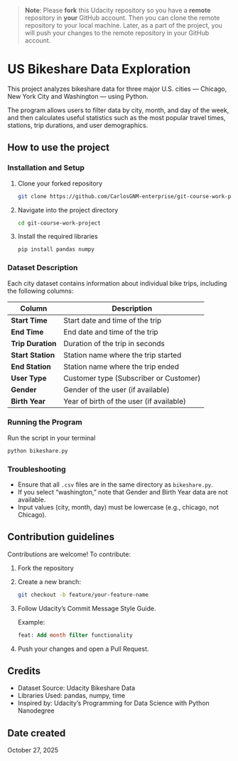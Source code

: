 >**Note**: Please **fork** this Udacity repository so you have a **remote** repository in **your** GitHub account. Then you can clone the remote repository to your local machine. Later, as a part of the project, you will push your changes to the remote repository in your GitHub account.


# US Bikeshare Data Exploration

This project analyzes bikeshare data for three major U.S. cities — Chicago, New York City and Washington — using Python.

The program allows users to filter data by city, month, and day of the week, and then calculates useful statistics such as the most popular travel times, stations, trip durations, and user demographics.

## How to use the project

### Installation and Setup
1. Clone your forked repository 
    ```bash
    git clone https://github.com/CarlosGNM-enterprise/git-course-work-project
    ```
2. Navigate into the project directory
    ```bash
    cd git-course-work-project
    ```
3. Install the required libraries
    ```bash
    pip install pandas numpy
    ```

### Dataset Description

Each city dataset contains information about individual bike trips, including the following columns:

| Column | Description |
|---------|-------------|
| **Start Time** | Start date and time of the trip |
| **End Time** | End date and time of the trip |
| **Trip Duration** | Duration of the trip in seconds |
| **Start Station** | Station name where the trip started |
| **End Station** | Station name where the trip ended |
| **User Type** | Customer type (Subscriber or Customer) |
| **Gender** | Gender of the user (if available) |
| **Birth Year** | Year of birth of the user (if available) |


### Running the Program
Run the script in your terminal
```bash
python bikeshare.py
```

### Troubleshooting
- Ensure that all `.csv` files are in the same directory as `bikeshare.py`.
- If you select “washington,” note that Gender and Birth Year data are not available.
- Input values (city, month, day) must be lowercase (e.g., chicago, not Chicago).

## Contribution guidelines

Contributions are welcome!
To contribute:

1. Fork the repository
2. Create a new branch:
    ```bash
    git checkout -b feature/your-feature-name
    ```

3. Follow Udacity’s Commit Message Style Guide.

    Example:
    ```sql
    feat: Add month filter functionality
    ```

4. Push your changes and open a Pull Request.

## Credits

- Dataset Source: Udacity Bikeshare Data
- Libraries Used: pandas, numpy, time
- Inspired by: Udacity’s Programming for Data Science with Python Nanodegree

## Date created

October 27, 2025
